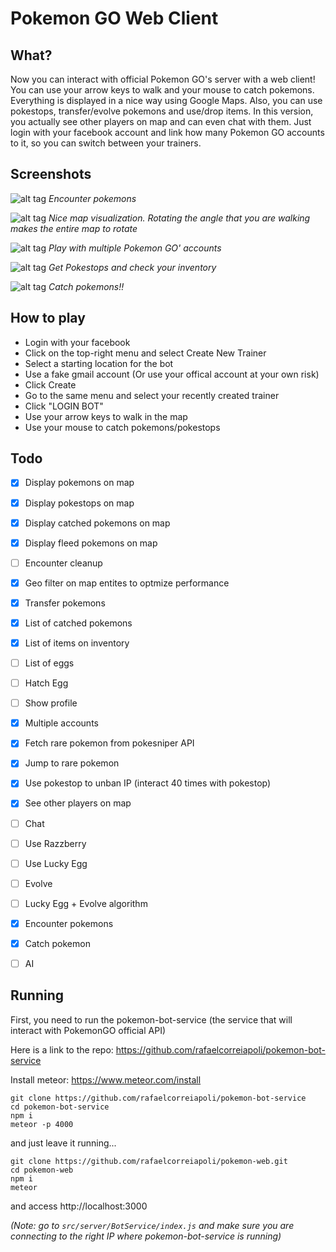# Pokemon GO Web Client
## What?
Now you can interact with official Pokemon GO's server with a web client!
You can use your arrow keys to walk and your mouse to catch pokemons. Everything is displayed in a nice way using Google Maps.
Also, you can use pokestops, transfer/evolve pokemons and use/drop items.
In this version, you actually see other players on map and can even chat with them.
Just login with your facebook account and link how many Pokemon GO accounts to it, so you can switch between your trainers.

## Screenshots
![alt tag](https://raw.githubusercontent.com/rafaelcorreiapoli/pokemon-web/master/screenshots/Jogo1.png?token=AMPsyCZf3UXh4hEXSu3eKf0H75Z7S30xks5X1d9HwA%3D%3D)
*Encounter pokemons*

![alt tag](https://raw.githubusercontent.com/rafaelcorreiapoli/pokemon-web/master/screenshots/Jogo2.png?token=AMPsyFUDq0CBDZd4Tk5Otxydw1akpm0bks5X1eA9wA%3D%3D)
*Nice map visualization. Rotating the angle that you are walking makes the entire map to rotate*

![alt tag](https://raw.githubusercontent.com/rafaelcorreiapoli/pokemon-web/master/screenshots/Jogo3.png?token=AMPsyEb48BWRprj1jEQmFEvE0LZvf89kks5X1d-zwA%3D%3D)
*Play with multiple Pokemon GO' accounts*

![alt tag](https://raw.githubusercontent.com/rafaelcorreiapoli/pokemon-web/master/screenshots/Jogo5.png?token=AMPsyFTcohJSub4NVZwyKDcuJPhHeOPcks5X1d__wA%3D%3D)
*Get Pokestops and check your inventory*

![alt tag](https://raw.githubusercontent.com/rafaelcorreiapoli/pokemon-web/master/screenshots/Jogo6.png?token=AMPsyGPXsKeCtrOGXXaFz97LbaI4Qp1Kks5X1eAXwA%3D%3D)
*Catch pokemons!!*

## How to play
- Login with your facebook
- Click on the top-right menu and select Create New Trainer
- Select a starting location for the bot
- Use a fake gmail account (Or use your offical account at your own risk)
- Click Create
- Go to the same menu and select your recently created trainer
- Click "LOGIN BOT"
- Use your arrow keys to walk in the map
- Use your mouse to catch pokemons/pokestops

## Todo
- [x] Display pokemons on map
- [x] Display pokestops on map
- [x] Display catched pokemons on map
- [x] Display fleed pokemons on map
- [ ] Encounter cleanup
- [x] Geo filter on map entites to optmize performance
- [x] Transfer pokemons
- [x] List of catched pokemons
- [x] List of items on inventory
- [ ] List of eggs
- [ ] Hatch Egg
- [ ] Show profile
- [x] Multiple accounts
- [x] Fetch rare pokemon from pokesniper API
- [x] Jump to rare pokemon
- [x] Use pokestop to unban IP (interact 40 times with pokestop)
- [x] See other players on map
- [ ] Chat
- [ ] Use Razzberry
- [ ] Use Lucky Egg
- [ ] Evolve
- [ ] Lucky Egg + Evolve algorithm
- [x] Encounter pokemons
- [x] Catch pokemon
- [ ] AI


## Running

First, you need to run the pokemon-bot-service (the service that will interact with PokemonGO official API)

Here is a link to the repo: https://github.com/rafaelcorreiapoli/pokemon-bot-service

Install meteor: <https://www.meteor.com/install>
```
git clone https://github.com/rafaelcorreiapoli/pokemon-bot-service
cd pokemon-bot-service
npm i
meteor -p 4000
```
and just leave it running...


```
git clone https://github.com/rafaelcorreiapoli/pokemon-web.git
cd pokemon-web
npm i
meteor
```
and access http://localhost:3000

*(Note: go to ```src/server/BotService/index.js``` and make sure you are connecting to the right IP where pokemon-bot-service is running)*
